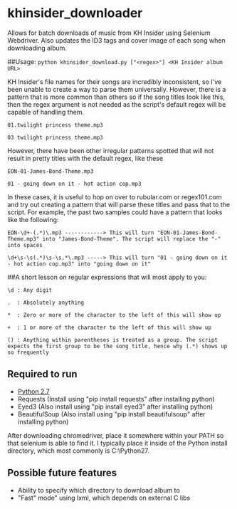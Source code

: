 # khinsider_downloader
Allows for batch downloads of music from KH Insider using Selenium Webdriver. Also updates the ID3 tags and cover image of each song when downloading album. 

##Usage: 
`python khinsider_download.py ["<regex>"] <KH Insider album URL>`

KH Insider's file names for their songs are incredibly inconsistent, so I've been unable to create a way to parse them universally. However, there is a pattern that is more common than others so if the song titles look like this, then the regex argument is not needed as the script's default regex will be capable of handling them.

```
01.twilight princess theme.mp3

03 twilight princess theme.mp3
```

However, there have been other irregular patterns spotted that will not result in pretty titles with the default regex, like these

```
EON-01-James-Bond-Theme.mp3

01 - going down on it - hot action cop.mp3
```

In these cases, it is useful to hop on over to rubular.com or regex101.com and try out creating a pattern that will parse these titles and pass that to the script. For example, the past two samples could have a pattern that looks like the following:

```
EON-\d+-(.*)\.mp3 ------------> This will turn "EON-01-James-Bond-Theme.mp3" into "James-Bond-Theme". The script will replace the "-" into spaces

\d+\s-\s(.*)\s-\s.*\.mp3 -----> This will turn "01 - going down on it - hot action cop.mp3" into "going down on it"
```

##A short lesson on regular expressions that will most apply to you:

```
\d : Any digit

.  : Absolutely anything

*  : Zero or more of the character to the left of this will show up

+  : 1 or more of the character to the left of this will show up

() : Anything within parentheses is treated as a group. The script expects the first group to be the song title, hence why (.*) shows up so frequently
```

## Required to run

* [Python 2.7](https://www.python.org/downloads/release/python-2713)
* Requests (Install using "pip install requests" after installing python)
* Eyed3 (Also install using "pip install eyed3" after installing python)
* BeautifulSoup (Also install using "pip install beautifulsoup" after installing python)

After downloading chromedriver, place it somewhere within your PATH so that selenium is able to find it. I typically place it inside of the Python install directory, which most commonly is C:\Python27. 

## Possible future features
* Ability to specify which directory to download album to
* "Fast" mode"  using lxml, which depends on external C libs


